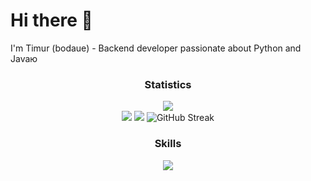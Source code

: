 # Hi there 👋
I'm Timur (bodaue) - Backend developer passionate about Python and Javaю

<h3 align="center">Statistics</h3>
<div align="center"><img src="http://github-profile-summary-cards.vercel.app/api/cards/profile-details?username=bodaue&theme=dark"/></div>
<div id="statistics" align="center">
  <img src="http://github-profile-summary-cards.vercel.app/api/cards/repos-per-language?username=bodaue&theme=dark"/>
  <img src="http://github-profile-summary-cards.vercel.app/api/cards/stats?username=bodaue&theme=dark"/>
  <img src="https://github-readme-streak-stats.herokuapp.com?user=bodaue&card_width=300&theme=dark" alt="GitHub Streak" />
</div>

<h3 align="center">Skills</h3>
<p align="center">
  <a href="https://skillicons.dev">
    <img src="https://skillicons.dev/icons?i=python,django,fastapi,flask,git,docker,postgres,mongodb,redis,rabbitmq,linux,html,css&perline=10" />
  </a>
</p>

  
